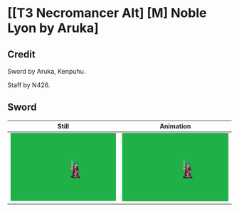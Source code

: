 # [\[T3 Necromancer Alt\] \[M\] Noble Lyon by Aruka]

## Credit

Sword by Aruka, Kenpuhu. 

Staff by N426.

## Sword

| Still | Animation |
| :---: | :-------: |
| ![Sword still](./Sword_000.png) | ![Sword animation](./Sword.gif) |
